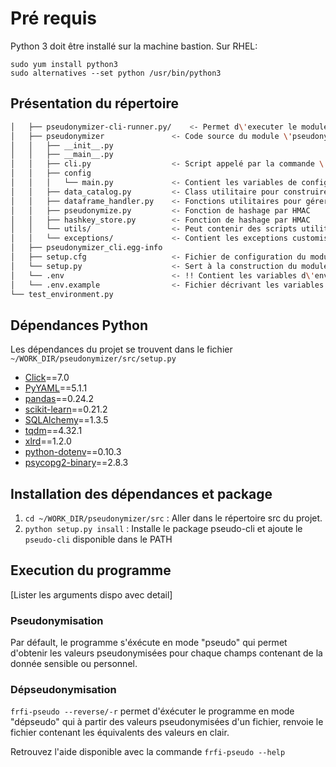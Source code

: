 # Pré requis
Python 3 doit être installé sur la machine bastion. Sur RHEL:

```
sudo yum install python3
sudo alternatives --set python /usr/bin/python3
```

## Présentation du répertoire

```bash
│   ├── pseudonymizer-cli-runner.py/  	<- Permet d\'executer le module à partir d\'un script
│   ├── pseudonymizer				<- Code source du module \'pseudonymizer\'
│   │   ├── __init__.py
│   │   ├── __main__.py
│   │   ├── cli.py					<- Script appelé par la commande \'pseudonymizer-cli\'. Dispatch les arguments grace la librairie @click
│   │   ├── config
│   │   │   └── main.py     		<- Contient les variables de configuration.
│   │   ├── data_catalog.py 		<- Class utilitaire pour construire une version python du data catalog
│   │   ├── dataframe_handler.py	<- Fonctions utilitaires pour gérer les manipulations éventuelles des Dataframes @pandas
│   │   ├── pseudonymize.py			<- Fonction de hashage par HMAC
│   │   ├── hashkey_store.py		<- Fonction de hashage par HMAC
│   │   └── utils/					<- Peut contenir des scripts utilitaire générique
│   │   └── exceptions/				<- Contient les exceptions customisées
│   ├── pseudonymizer_cli.egg-info
│   ├── setup.cfg					<- Fichier de configuration du module
│   └── setup.py					<- Sert à la construction du module avec @setuptools
│   └── .env						<- !! Contient les variables d\'environmments !!
│   └── .env.example				<- Fichier décrivant les variables d\'environnement nécessaire au bon fonctionnement du module
└── test_environment.py
```

## Dépendances Python 
Les dépendances du projet se trouvent dans le fichier 
`~/WORK_DIR/pseudonymizer/src/setup.py`

* [Click](https://click.palletsprojects.com/en/7.x/)==7.0
* [PyYAML](https://pypi.org/project/PyYAML/)==5.1.1
* [pandas](https://pandas.pydata.org/)==0.24.2
* [scikit-learn](https://scikit-learn.org/stable/)==0.21.2
* [SQLAlchemy](https://www.sqlalchemy.org/)==1.3.5
* [tqdm](https://github.com/tqdm/tqdm)==4.32.1
* [xlrd](https://pypi.org/project/xlrd/)==1.2.0
* [python-dotenv](https://pypi.org/project/python-dotenv/)==0.10.3
* [psycopg2-binary](https://pypi.org/project/psycopg2-binary/)==2.8.3


## Installation des dépendances et package
1. `cd ~/WORK_DIR/pseudonymizer/src` : Aller dans le répertoire src du projet.
2. `python setup.py insall` : Installe le package pseudo-cli et ajoute le `pseudo-cli` disponible dans le PATH

## Execution du programme
 
[Lister les arguments dispo avec detail]


### Pseudonymisation
Par défault, le programme s'éxécute en mode "pseudo" qui permet d'obtenir les valeurs pseudonymisées pour chaque champs contenant de la donnée sensible ou personnel.

### Dépseudonymisation
`frfi-pseudo --reverse/-r` permet d'éxécuter le programme en mode "dépseudo" qui à partir des valeurs pseudonymisées d'un fichier, renvoie le fichier contenant les équivalents des valeurs en clair.

Retrouvez l'aide disponible avec la commande `frfi-pseudo --help`